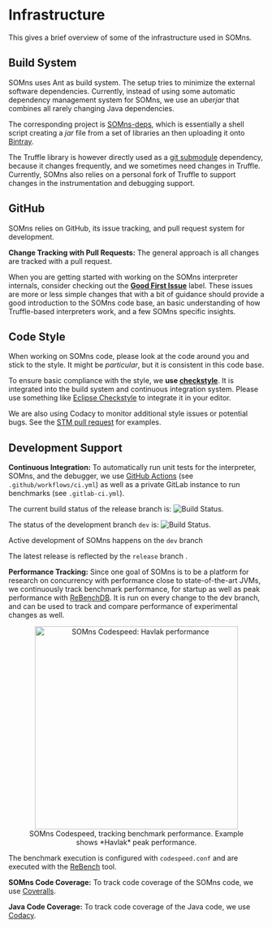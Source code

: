 # Infrastructure

This gives a brief overview of some of the infrastructure used in SOMns.

## Build System

SOMns uses Ant as build system. The setup tries to minimize
the external software dependencies. Currently, instead of using some automatic
dependency management system for SOMns, we use an *uberjar* that combines all
rarely changing Java dependencies.

The corresponding project is [SOMns-deps](https://github.com/smarr/SOMns-deps),
which is essentially a shell script creating a *jar* file from a set of
libraries an then uploading it onto [Bintray](https://bintray.com/smarr/SOM).

The Truffle library is however directly used as a
[git submodule](https://git-scm.com/book/en/v2/Git-Tools-Submodules) dependency,
because it changes frequently, and we sometimes need changes in Truffle.
Currently, SOMns also relies on a personal fork of Truffle to support changes
in the instrumentation and debugging support.

## GitHub

SOMns relies on GitHub, its issue tracking, and pull request system for
development.

**Change Tracking with Pull Requests:**  The general approach is all changes are
tracked with a pull request.

When you are getting started with working on the SOMns interpreter internals,
consider checking out the
[**Good First Issue**](https://github.com/smarr/SOMns/labels/good%20first%20issue)
label. These issues are more or less simple changes that with a bit of guidance
should provide a good introduction to the SOMns code base, an basic
understanding of how Truffle-based interpreters work, and a few SOMns specific
insights.

## Code Style

When working on SOMns code, please look at the code around you and stick to the
style. It might be *particular*, but it is consistent in this code base.

To ensure basic compliance with the style, we **use
[checkstyle](http://checkstyle.sourceforge.net/)**. It is integrated into the
build system and continuous integration system. Please use something like
[Eclipse Checkstyle](http://eclipse-cs.sourceforge.net/) to integrate it in
your editor.

We are also using Codacy to monitor additional style issues or potential bugs.
See the [STM pull request](https://github.com/smarr/SOMns/pull/81#pullrequestreview-17422244) for examples.

## Development Support

**Continuous Integration:** To automatically run unit tests for the interpreter, SOMns, and the debugger,
we use [GitHub Actions](https://github.com/smarr/SOMns/actions) (see `.github/workflows/ci.yml`)
as well as a private GitLab instance to run benchmarks (see `.gitlab-ci.yml`).

The current build status of the release branch is: ![Build Status](https://github.com/smarr/SOMns/actions/workflows/ci.yml/badge.svg?branch=release).

The status of the development branch `dev` is: ![Build Status](https://github.com/smarr/SOMns/actions/workflows/ci.yml/badge.svg?branch=dev).

Active development of SOMns happens on the `dev` branch 

The latest release is reflected by the `release` branch .


**Performance Tracking:**
Since one goal of SOMns is to be a platform for research on concurrency with
performance close to state-of-the-art JVMs, we continuously track benchmark
performance, for startup as well as peak performance with
[ReBenchDB](https://rebench.stefan-marr.de/#SOMns).
It is run on every change to the dev branch, and can be used to track and
compare performance of experimental changes as well.

<figure style="text-align:center">
<img style="width:400px" src="../codespeed.png" alt="SOMns Codespeed: Havlak performance" />
<figcaption>
SOMns Codespeed, tracking benchmark performance. Example shows *Havlak* peak
performance.
</figcaption>
</figure>

The benchmark execution is configured with `codespeed.conf` and are executed
with the [ReBench](https://github.com/smarr/ReBench) tool.

**SOMns Code Coverage:**
To track code coverage of the SOMns code, we use
[Coveralls](https://coveralls.io/github/smarr/SOMns).

**Java Code Coverage:**
To track code coverage of the Java code, we use
[Codacy](https://app.codacy.com/app/smarr/SOMns/dashboard).
